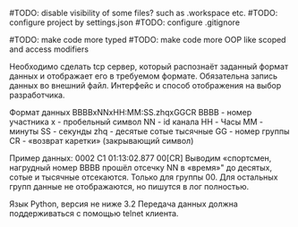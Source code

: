 #TODO: disable visibility of some files? such as .workspace etc.
#TODO: configure project by settings.json
#TODO: configure .gitignore

#TODO: make code more typed
#TODO: make code more OOP like scoped and access modifiers

Необходимо сделать tcp сервер, который распознаёт заданный формат данных и отображает его в требуемом формате.
Обязательна запись данных во внешний файл.
Интерфейс и способ отображения на выбор разработчика.

Формат данных BBBBxNNxHH:MM:SS.zhqxGGCR
BBBB - номер участника
x - пробельный символ
NN - id канала
HH - Часы
MM - минуты
SS - секунды
zhq - десятые сотые тысячные
GG - номер группы
CR - «возврат каретки» (закрывающий символ)

Пример данных: 0002 C1 01:13:02.877 00[CR]
Выводим «спортсмен, нагрудный номер BBBB прошёл отсечку NN в «время»" до десятых, сотые и тысячные отсекаются.
Только для группы 00.
Для остальных групп данные не отображаются, но пишутся в лог полностью.

Язык Python, версия не ниже 3.2
Передача данных должна поддерживаться с помощью telnet клиента.